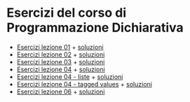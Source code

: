 # Esercizi del corso di Programmazione Dichiarativa

* [Esercizi lezione 01](https://github.com/nemolino/esercizi-ProgrammazioneDichiarativa/blob/main/testi/01.md) + [soluzioni](https://github.com/nemolino/esercizi-ProgrammazioneDichiarativa/tree/main/soluzioni/01)
* [Esercizi lezione 02](https://github.com/nemolino/esercizi-ProgrammazioneDichiarativa/blob/main/testi/02.md) + [soluzioni](https://github.com/nemolino/esercizi-ProgrammazioneDichiarativa/tree/main/soluzioni/02)
* [Esercizi lezione 03](https://github.com/nemolino/esercizi-ProgrammazioneDichiarativa/blob/main/testi/03.md) + [soluzioni](https://github.com/nemolino/esercizi-ProgrammazioneDichiarativa/tree/main/soluzioni/03)
* [Esercizi lezione 04](https://github.com/nemolino/esercizi-ProgrammazioneDichiarativa/blob/main/testi/04.md) + [soluzioni](https://github.com/nemolino/esercizi-ProgrammazioneDichiarativa/tree/main/soluzioni/04)
* [Esercizi lezione 04 - liste](https://github.com/nemolino/esercizi-ProgrammazioneDichiarativa/blob/main/testi/04_liste.md) + [soluzioni](https://github.com/nemolino/esercizi-ProgrammazioneDichiarativa/tree/main/soluzioni/04_liste)
* [Esercizi lezione 04 - tagged values](https://github.com/nemolino/esercizi-ProgrammazioneDichiarativa/blob/main/testi/04_tagged_values.md) + [soluzioni](https://github.com/nemolino/esercizi-ProgrammazioneDichiarativa/tree/main/soluzioni/04_tagged_values)
* [Esercizi lezione 06](https://github.com/nemolino/esercizi-ProgrammazioneDichiarativa/blob/main/testi/06.md) + [soluzioni](https://github.com/nemolino/esercizi-ProgrammazioneDichiarativa/tree/main/soluzioni/06)
